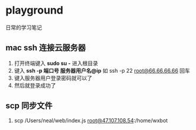# playground

日常的学习笔记

## mac ssh 连接云服务器

1. 打开终端键入 __sudo su -__ 进入根目录
2. 键入 __ssh -p 端口号 服务器用户名@ip__ 如 ssh -p 22 root@66.66.66.66 回车 
3. 键入服务器用户登录密码就可以了
4. 然后就登录成功了

## scp 同步文件

1. scp /Users/neal/web/index.js root@47.107.108.54:/home/wxbot



